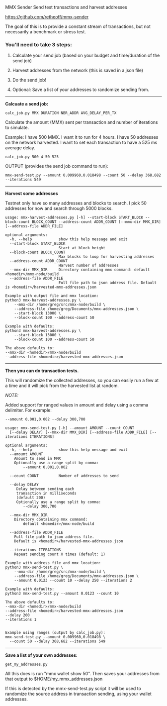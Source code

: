 MMX Sender
Send test transactions and harvest addresses

https://github.com/retheoff/mmx-sender

The goal of this is to provide a constant stream of transactions, but not necessarily a benchmark or stress test. 

### You'll need to take 3 steps:

1. Calculate your send job 
    (based on your budget and time/duration of the send job)
2. Harvest addresses from the network
    (this is saved in a json file)
3. Do the send job!

4. Optional: Save a list of your addresses to randomize sending from.


---

**Calcuate a send job:**

```calc_job.py MMX DURATION NBR_ADDR AVG_DELAY_PER_TX```

Calculate the amount (MMX) sent per transaction and number of iterations to simulate.

Example:
I have 500 MMX.
I want it to run for 4 hours.
I have 50 addresses on the network harvested.
I want to set each transaction to have a 525 ms average delay.
```
calc_job.py 500 4 50 525
```

OUTPUT (provides the send job command to run):
```
mmx-send-test.py --amount 0.009960,0.018498 --count 50 --delay 368,682 --iterations 549
```



---

**Harvest some addresses**

Testnet only have so many addresses and blocks to search.  I pick 50 addresses for now and search through 5000 blocks.

```
usage: mmx-harvest-addresses.py [-h] --start-block START_BLOCK --block-count BLOCK_COUNT --address-count ADDR_COUNT [--mmx-dir MMX_DIR] [--address-file ADDR_FILE]

optional arguments:
  -h, --help            show this help message and exit
  --start-block START_BLOCK
                        Start at block height
  --block-count BLOCK_COUNT
                        Max blocks to loop for harvesting addresses
  --address-count ADDR_COUNT
                        Harvest number of addresses
  --mmx-dir MMX_DIR     Directory containing mmx command: default <homedir>/mmx-node/build
  --address-file ADDR_FILE
                        Full file path to json address file. Default is <homedir>/harvested-mmx-addresses.json

Example with output file and mmx location:
python3 mmx-harvest-addresses.py \
	--mmx-dir /home/greg/src/mmx-node/build \
	--address-file /home/greg/Documents/mmx-addresses.json \
	--start-block 13000 \
	--block-count 100 --address-count 50

Example with defaults:
python3 mmx-harvest-addresses.py \
	--start-block 13000 \
	--block-count 100 --address-count 50

The above defaults to:
--mmx-dir <homedir>/mmx-node/build
--address-file <homedir>/harvested-mmx-addresses.json

```
---
**Then you can do transaction tests.**

This will randomize the collected addresses, so you can easily run a few at a time and it will pick from the harvested list at random.

*NOTE:*

Added support for ranged values in amount and delay using a comma delimiter. For example:

```--amount 0.001,0.002 --delay 300,700```

```
usage: mmx-send-test.py [-h] --amount AMOUNT --count COUNT 
  [--delay DELAY] [--mmx-dir MMX_DIR] [--address-file ADDR_FILE] [--iterations ITERATIONS]

optional arguments:
  -h, --help            show this help message and exit
  --amount AMOUNT       
	Amount to send in MMX
	Optionally use a range split by comma:
		--amount 0.001,0.002
  
  --count COUNT         Number of addresses to send
  
  --delay DELAY         
     Delay between sending each
	 transaction in milliseconds 
	 (default 200) 
	 Optionally use a range split by comma:
		--delay 300,700
		
  --mmx-dir MMX_DIR     
  	Directory containing mmx command: 
		default <homedir>/mmx-node/build
		
  --address-file ADDR_FILE
	Full file path to json address file.
	Default is <homedir>/harvested-mmx-addresses.json
	
  --iterations ITERATIONS
  	Repeat sending count X times (default: 1)

Example with address file and mmx location:
python3 mmx-send-test.py \
	--mmx-dir /home/greg/src/mmx-node/build \
	--address-file /home/greg/Documents/mmx-addresses.json \
	--amount 0.0123 --count 10 --delay 250 --iterations 2

Example with defaults:
python3 mmx-send-test.py --amount 0.0123 --count 10

The above defaults to:
--mmx-dir <homedir>/mmx-node/build
--address-file <homedir>/harvested-mmx-addresses.json
--delay 200
--iterations 1


Example using ranges (output by calc_job.py):
mmx-send-test.py --amount 0.009960,0.018498 \
  --count 50 --delay 368,682 --iterations 549

```

---

**Save a list of your own addresses:**

```
get_my_addresses.py
```
All this does is run "mmx wallet show 50".
Then saves your addresses from that output to $HOME/my_mmx_addresses.json

If this is detected by the mmx-send-test.py script it will be used to randomize the source address in transaction sending, using your wallet addresses.
